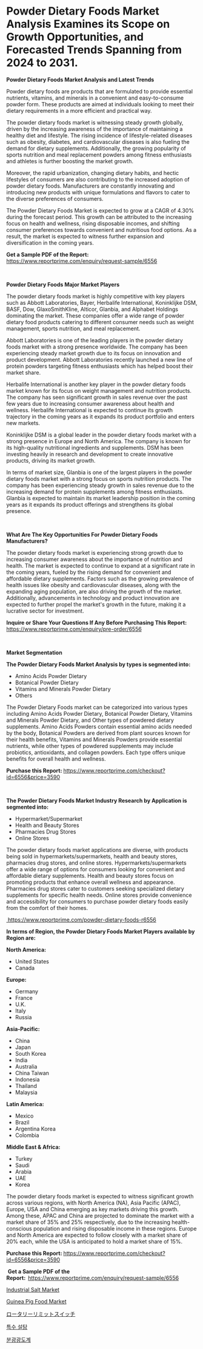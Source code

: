 <p><h1>Powder Dietary Foods Market Analysis Examines its Scope on Growth Opportunities, and Forecasted Trends Spanning from 2024 to 2031.</h1></p><p><strong>Powder Dietary Foods Market Analysis and Latest Trends</strong></p>
<p><p>Powder dietary foods are products that are formulated to provide essential nutrients, vitamins, and minerals in a convenient and easy-to-consume powder form. These products are aimed at individuals looking to meet their dietary requirements in a more efficient and practical way.</p><p>The powder dietary foods market is witnessing steady growth globally, driven by the increasing awareness of the importance of maintaining a healthy diet and lifestyle. The rising incidence of lifestyle-related diseases such as obesity, diabetes, and cardiovascular diseases is also fueling the demand for dietary supplements. Additionally, the growing popularity of sports nutrition and meal replacement powders among fitness enthusiasts and athletes is further boosting the market growth.</p><p>Moreover, the rapid urbanization, changing dietary habits, and hectic lifestyles of consumers are also contributing to the increased adoption of powder dietary foods. Manufacturers are constantly innovating and introducing new products with unique formulations and flavors to cater to the diverse preferences of consumers.</p><p>The Powder Dietary Foods Market is expected to grow at a CAGR of 4.30% during the forecast period. This growth can be attributed to the increasing focus on health and wellness, rising disposable incomes, and shifting consumer preferences towards convenient and nutritious food options. As a result, the market is expected to witness further expansion and diversification in the coming years.</p></p>
<p><strong>Get a Sample PDF of the Report:&nbsp;</strong> <a href="https://www.reportprime.com/enquiry/request-sample/6556">https://www.reportprime.com/enquiry/request-sample/6556</a></p>
<p>&nbsp;</p>
<p><strong>Powder Dietary Foods Major Market Players</strong></p>
<p><p>The powder dietary foods market is highly competitive with key players such as Abbott Laboratories, Bayer, Herbalife International, Koninklijke DSM, BASF, Dow, GlaxoSmithKline, Alticor, Glanbia, and Alphabet Holdings dominating the market. These companies offer a wide range of powder dietary food products catering to different consumer needs such as weight management, sports nutrition, and meal replacement.</p><p>Abbott Laboratories is one of the leading players in the powder dietary foods market with a strong presence worldwide. The company has been experiencing steady market growth due to its focus on innovation and product development. Abbott Laboratories recently launched a new line of protein powders targeting fitness enthusiasts which has helped boost their market share.</p><p>Herbalife International is another key player in the powder dietary foods market known for its focus on weight management and nutrition products. The company has seen significant growth in sales revenue over the past few years due to increasing consumer awareness about health and wellness. Herbalife International is expected to continue its growth trajectory in the coming years as it expands its product portfolio and enters new markets.</p><p>Koninklijke DSM is a global leader in the powder dietary foods market with a strong presence in Europe and North America. The company is known for its high-quality nutritional ingredients and supplements. DSM has been investing heavily in research and development to create innovative products, driving its market growth.</p><p>In terms of market size, Glanbia is one of the largest players in the powder dietary foods market with a strong focus on sports nutrition products. The company has been experiencing steady growth in sales revenue due to the increasing demand for protein supplements among fitness enthusiasts. Glanbia is expected to maintain its market leadership position in the coming years as it expands its product offerings and strengthens its global presence.</p></p>
<p>&nbsp;</p>
<p><strong>What Are The Key Opportunities For Powder Dietary Foods Manufacturers?</strong></p>
<p><p>The powder dietary foods market is experiencing strong growth due to increasing consumer awareness about the importance of nutrition and health. The market is expected to continue to expand at a significant rate in the coming years, fueled by the rising demand for convenient and affordable dietary supplements. Factors such as the growing prevalence of health issues like obesity and cardiovascular diseases, along with the expanding aging population, are also driving the growth of the market. Additionally, advancements in technology and product innovation are expected to further propel the market's growth in the future, making it a lucrative sector for investment.</p></p>
<p><strong>Inquire or Share Your Questions If Any Before Purchasing This Report:</strong> <a href="https://www.reportprime.com/enquiry/pre-order/6556">https://www.reportprime.com/enquiry/pre-order/6556</a></p>
<p>&nbsp;</p>
<p><strong>Market Segmentation</strong></p>
<p><strong>The Powder Dietary Foods Market Analysis by types is segmented into:</strong></p>
<p><ul><li>Amino Acids Powder Dietary</li><li>Botanical Powder Dietary</li><li>Vitamins and Minerals Powder Dietary</li><li>Others</li></ul></p>
<p><p>The Powder Dietary Foods market can be categorized into various types including Amino Acids Powder Dietary, Botanical Powder Dietary, Vitamins and Minerals Powder Dietary, and Other types of powdered dietary supplements. Amino Acids Powders contain essential amino acids needed by the body, Botanical Powders are derived from plant sources known for their health benefits, Vitamins and Minerals Powders provide essential nutrients, while other types of powdered supplements may include probiotics, antioxidants, and collagen powders. Each type offers unique benefits for overall health and wellness.</p></p>
<p><strong>Purchase this Report:&nbsp;</strong><a href="https://www.reportprime.com/checkout?id=6556&price=3590">https://www.reportprime.com/checkout?id=6556&price=3590</a></p>
<p>&nbsp;</p>
<p><strong>The Powder Dietary Foods Market Industry Research by Application is segmented into:</strong></p>
<p><ul><li>Hypermarket/Supermarket</li><li>Health and Beauty Stores</li><li>Pharmacies Drug Stores</li><li>Online Stores</li></ul></p>
<p><p>The powder dietary foods market applications are diverse, with products being sold in hypermarkets/supermarkets, health and beauty stores, pharmacies drug stores, and online stores. Hypermarkets/supermarkets offer a wide range of options for consumers looking for convenient and affordable dietary supplements. Health and beauty stores focus on promoting products that enhance overall wellness and appearance. Pharmacies drug stores cater to customers seeking specialized dietary supplements for specific health needs. Online stores provide convenience and accessibility for consumers to purchase powder dietary foods easily from the comfort of their homes.</p></p>
<p><a href="https://www.reportprime.com/powder-dietary-foods-r6556">&nbsp;https://www.reportprime.com/powder-dietary-foods-r6556</a></p>
<p><strong>In terms of Region, the Powder Dietary Foods Market Players available by Region are:</strong></p>
<p>
    <p> <strong> North America: </strong>
        <ul>
            <li>United States</li>
            <li>Canada</li>
        </ul>
        </p> 
    <p> <strong> Europe: </strong>
        <ul>
            <li>Germany</li>
            <li>France</li>
            <li>U.K.</li>
            <li>Italy</li>
            <li>Russia</li>
        </ul>
        </p> 
    <p> <strong> Asia-Pacific: </strong>
        <ul>
            <li>China</li>
            <li>Japan</li>
            <li>South Korea</li>
            <li>India</li>
            <li>Australia</li>
            <li>China Taiwan</li>
            <li>Indonesia</li>
            <li>Thailand</li>
            <li>Malaysia</li>
        </ul>
        </p> 
    <p> <strong> Latin America: </strong>
        <ul>
            <li>Mexico</li>
            <li>Brazil</li>
            <li>Argentina Korea</li>
            <li>Colombia</li>
        </ul>
        </p> 
    <p> <strong> Middle East & Africa: </strong>
        <ul>
            <li>Turkey</li>
            <li>Saudi</li>
            <li>Arabia</li>
            <li>UAE</li>
            <li>Korea</li>
        </ul>
    </p>
    </p>
<p><p>The powder dietary foods market is expected to witness significant growth across various regions, with North America (NA), Asia Pacific (APAC), Europe, USA and China emerging as key markets driving this growth. Among these, APAC and China are projected to dominate the market with a market share of 35% and 25% respectively, due to the increasing health-conscious population and rising disposable income in these regions. Europe and North America are expected to follow closely with a market share of 20% each, while the USA is anticipated to hold a market share of 15%.</p></p>
<p><strong>Purchase this Report: </strong><a href="https://www.reportprime.com/checkout?id=6556&price=3590">https://www.reportprime.com/checkout?id=6556&price=3590</a></p>
<p>&nbsp;<strong>Get a Sample PDF of the Report:&nbsp;&nbsp;</strong><a href="https://www.reportprime.com/enquiry/request-sample/6556">https://www.reportprime.com/enquiry/request-sample/6556</a></p>
<p><strong></strong></p>
<p><p><a href="https://issuu.com/reportprime-2/docs/industrial-salt-market-size-2030.pptx">Industrial Salt Market</a></p><p><a href="https://github.com/jerrycopelandthomaswsqd8q/Market-Research-Report-List-2/blob/main/guinea-pig-food-market.md">Guinea Pig Food Market</a></p><p><a href="https://github.com/hilmi-2a/Market-Research-Report-List-1/blob/main/511212019611.md">ロータリーリミットスイッチ</a></p><p><a href="https://github.com/nuekbpymrrz5/Market-Research-Report-List-1/blob/main/102454918071.md">특수 설탕</a></p><p><a href="https://github.com/BrettWeberrt8767765/Market-Research-Report-List-1/blob/main/424600318072.md">분광광도계</a></p></p>